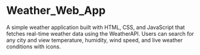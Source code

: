 # Weather_Web_App
A simple weather application built with HTML, CSS, and JavaScript that fetches real-time weather data using the WeatherAPI. Users can search for any city and view temperature, humidity, wind speed, and live weather conditions with icons.
